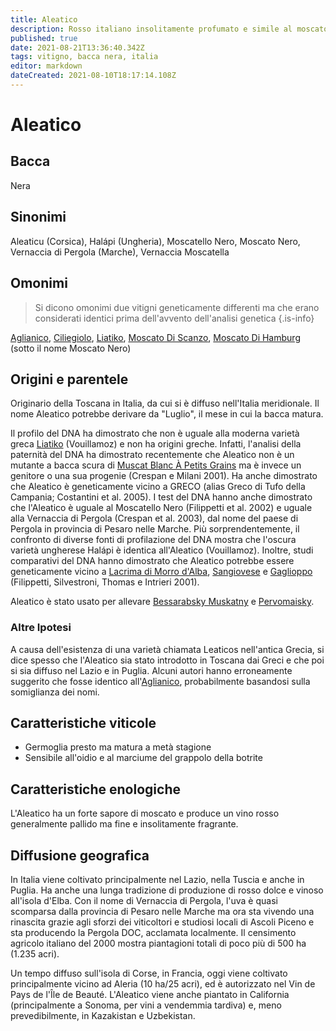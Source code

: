 ```yaml
---
title: Aleatico
description: Rosso italiano insolitamente profumato e simile al moscato.
published: true
date: 2021-08-21T13:36:40.342Z
tags: vitigno, bacca nera, italia
editor: markdown
dateCreated: 2021-08-10T18:17:14.108Z
---
```


# Aleatico

## Bacca
Nera

## Sinonimi
Aleaticu (Corsica), Halápi (Ungheria), Moscatello Nero, Moscato Nero, Vernaccia di Pergola (Marche), Vernaccia Moscatella

## Omonimi
> Si dicono omonimi due vitigni geneticamente differenti ma che erano considerati identici prima dell'avvento dell'analisi genetica
{.is-info}

[Aglianico](/vitigni/bacca-nera/aglianico), [Ciliegiolo](/vitigni/bacca-nera/ciliegiolo), [Liatiko](/vitigni/bacca-nera/liatiko), [Moscato Di Scanzo](/vitigni/bacca-nera/moscato-di-scanzo), [Moscato Di Hamburg](/vitigni/bacca-nera/moscato-di-hamburg) (sotto il nome Moscato Nero)

## Origini e parentele
Originario della Toscana in Italia, da cui si è diffuso nell'Italia meridionale. Il nome Aleatico potrebbe derivare da "Luglio", il mese in cui la bacca matura.

Il profilo del DNA ha dimostrato che non è uguale alla moderna varietà greca [Liatiko](/vitigni/bacca-nera/liatiko) (Vouillamoz) e non ha origini greche. Infatti, l'analisi della paternità del DNA ha dimostrato recentemente che Aleatico non è un mutante a bacca scura di [Muscat Blanc À Petits Grains](/vitigni/bacca-bianca/muscat-blanc-a-petit-grains) ma è invece un genitore o una sua progenie (Crespan e Milani 2001). Ha anche dimostrato che Aleatico è geneticamente vicino a GRECO (alias Greco di Tufo della Campania; Costantini et al. 2005). I test del DNA hanno anche dimostrato che l'Aleatico è uguale al Moscatello Nero (Filippetti et al. 2002) e uguale alla Vernaccia di Pergola (Crespan et al. 2003), dal nome del paese di Pergola in provincia di Pesaro nelle Marche. Più sorprendentemente, il confronto di diverse fonti di profilazione del DNA mostra che l'oscura varietà ungherese Halápi è identica all'Aleatico (Vouillamoz). Inoltre, studi comparativi del DNA hanno dimostrato che Aleatico potrebbe essere geneticamente vicino a [Lacrima di Morro d'Alba](/vitigni/bacca-nera/lacrima-di-morro-d-alba), [Sangiovese](/vitigni/bacca-nera/sangiovese) e [Gaglioppo](/vitigni/bacca-nera/gaglioppo) (Filippetti, Silvestroni, Thomas e Intrieri 2001).

Aleatico è stato usato per allevare [Bessarabsky Muskatny](/vitigni/bacca-nera/) e [Pervomaisky](/vitigni/bacca-nera/).

### Altre Ipotesi

A causa dell'esistenza di una varietà chiamata Leaticos nell'antica Grecia, si dice spesso che l'Aleatico sia stato introdotto in Toscana dai Greci e che poi si sia diffuso nel Lazio e in Puglia. Alcuni autori hanno erroneamente suggerito che fosse identico all'[Aglianico](/vitigni/bacca-nera/aglianico), probabilmente basandosi sulla somiglianza dei nomi.

## Caratteristiche viticole
- Germoglia presto ma matura a metà stagione 
- Sensibile all'oidio e al marciume del grappolo della botrite

## Caratteristiche enologiche
L'Aleatico ha un forte sapore di moscato e produce un vino rosso generalmente pallido ma fine e insolitamente fragrante.

## Diffusione geografica

In Italia viene coltivato principalmente nel Lazio, nella Tuscia e anche in Puglia. Ha anche una lunga tradizione di produzione di rosso dolce e vinoso all'isola d'Elba. Con il nome di Vernaccia di Pergola, l'uva è quasi scomparsa dalla provincia di Pesaro nelle Marche ma ora sta vivendo una rinascita grazie agli sforzi dei viticoltori e studiosi locali di Ascoli Piceno e sta producendo la Pergola DOC, acclamata localmente. Il censimento agricolo italiano del 2000 mostra piantagioni totali di poco più di 500 ha (1.235 acri).

Un tempo diffuso sull'isola di Corse, in Francia, oggi viene coltivato principalmente vicino ad Aleria (10 ha/25 acri), ed è autorizzato nel Vin de Pays de l'Île de Beauté. L'Aleatico viene anche piantato in California (principalmente a Sonoma, per vini a vendemmia tardiva) e, meno prevedibilmente, in Kazakistan e Uzbekistan.